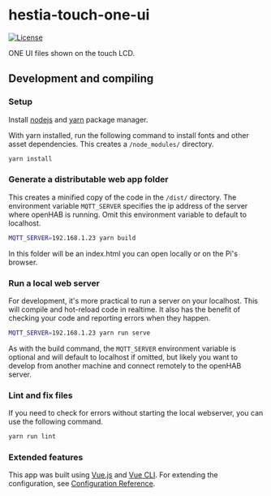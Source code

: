 # hestia-touch-one-ui

[![License](https://img.shields.io/github/license/HestiaPi/hestia-touch-openhab.svg)](https://github.com/HestiaPi/hestia-touch-one-ui/blob/master/LICENSE.md)

ONE UI files shown on the touch LCD.

## Development and compiling

### Setup

Install [nodejs](https://nodejs.org/en/) and [yarn](https://yarnpkg.com/lang/en/) package manager.

With yarn installed, run the following command to install fonts and other asset dependencies.
This creates a `/node_modules/` directory.

```sh
yarn install
```

### Generate a distributable web app folder

This creates a minified copy of the code in the `/dist/` directory.
The environment variable `MQTT_SERVER` specifies the ip address of the server where openHAB is running.
Omit this environment variable to default to localhost.

```sh
MQTT_SERVER=192.168.1.23 yarn build
```

In this folder will be an index.html you can open locally or on the Pi's browser.

### Run a local web server

For development, it's more practical to run a server on your localhost.
This will compile and hot-reload code in realtime.
It also has the benefit of checking your code and reporting errors when they happen.

```sh
MQTT_SERVER=192.168.1.23 yarn run serve
```

As with the build command, the `MQTT_SERVER` environment variable is optional and will default to localhost if omitted, but likely you want to develop from another machine and connect remotely to the openHAB server.

### Lint and fix files

If you need to check for errors without starting the local webserver, you can use the following command.

```sh
yarn run lint
```

### Extended features

This app was built using [Vue.js](https://vuejs.org/) and [Vue CLI](https://cli.vuejs.org/).
For extending the configuration, see [Configuration Reference](https://cli.vuejs.org/config/).
